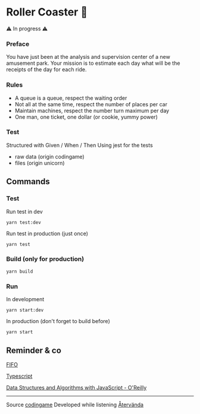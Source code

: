 # Roller Coaster :rocket:

:warning: In progress :warning:

### Preface
You have just been at the analysis and supervision center of a new amusement park. Your mission is to estimate each day what will be the receipts of the day for each ride.

### Rules
- A queue is a queue, respect the waiting order
- Not all at the same time, respect the number of places per car
- Maintain machines, respect the number turn maximum per day
- One man, one ticket, one dollar (or cookie, yummy power)

### Test
Structured with Given / When / Then
Using jest for the tests
- raw data (origin codingame)
- files (origin unicorn)

## Commands
### Test
Run test in dev
```shell
yarn test:dev
```
Run test in production (just once)
```shell
yarn test
```
### Build (only for production)
```shell
yarn build
```

### Run
In development
```shell
yarn start:dev
```
In production (don't forget to build before)
```shell
yarn start
```

## Reminder & co
[FIFO](https://fr.wikipedia.org/wiki/File_(structure_de_donn%C3%A9es))

[Typescript](https://www.typescriptlang.org/)

[Data Structures and Algorithms with JavaScript - O'Reilly](https://play.google.com/store/books/details?id=siwEAwAAQBAJ&pcampaignid=books_web_aboutlink)

-----------
Source [codingame](https://www.codingame.com/ide/puzzle/roller-coaster)
Developed while listening [Återvända](https://www.youtube.com/watch?v=rGNsBwOtqoQ&list=OLAK5uy_m29ElJ8TD1OiwaEJOrC42H3HbKCy6mTxY&ab_channel=PeterSandberg-Topic)
